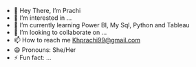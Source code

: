 - 👋 Hey There, I’m Prachi
- 👀 I’m interested in ...
- 🌱 I’m currently learning Power BI, My Sql, Python and Tableau
- 💞️ I’m looking to collaborate on ...
- 📫 How to reach me Khprachi99@gmail.com
- 😄 Pronouns: She/Her
- ⚡ Fun fact: ...

<!---
Prachi282/Prachi282 is a ✨ special ✨ repository because its `README.md` (this file) appears on your GitHub profile.
You can click the Preview link to take a look at your changes.
--->
